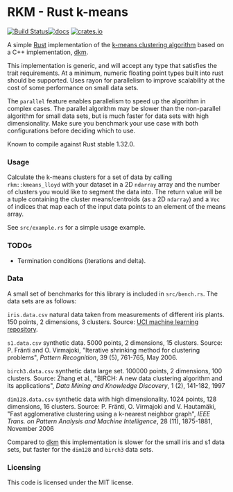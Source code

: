 # RKM - Rust k-means #

[![Build Status](https://travis-ci.org/genbattle/rkm.svg?branch=master)](https://travis-ci.org/genbattle/rkm)[![docs](https://docs.rs/rkm/badge.svg)](https://docs.rs/rkm/latest/rkm/) [![crates.io](https://img.shields.io/crates/v/rkm.svg)](https://crates.io/crates/rkm)

A simple [Rust](https://www.rust-lang.org) implementation of the [k-means clustering algorithm](http://en.wikipedia.org/wiki/K-means_clustering) based on a C++ implementation, [dkm](https://github.com/genbattle/dkm).

This implementation is generic, and will accept any type that satisfies the trait requirements. At a minimum, numeric floating point types built into rust should be supported. Uses rayon for parallelism to improve scalability at the cost of some performance on small data sets.

The `parallel` feature enables parallelism to speed up the algorithm in complex cases. The parallel algorithm may be slower than the non-parallel algorithm for small data sets, but is much faster for data sets with high dimensionality. Make sure you benchmark your use case with both configurations before deciding which to use.

Known to compile against Rust stable 1.32.0.

### Usage ###

Calculate the k-means clusters for a set of data by calling `rkm::kmeans_lloyd` with your dataset in a 2D `ndarray` array and the number of clusters you would like to segment the data into. The return value will be a tuple containing the cluster means/centroids (as a 2D `ndarray`) and a `Vec` of indices that map each of the input data points to an element of the means array.

See `src/example.rs` for a simple usage example.

### TODOs ###
* Termination conditions (iterations and delta).

### Data ###
 A small set of benchmarks for this library is included in `src/bench.rs`. The data sets are as follows:

`iris.data.csv` natural data taken from measurements of different iris plants. 150 points, 2 dimensions, 3 clusters. Source: [UCI machine learning repository](https://archive.ics.uci.edu/ml/datasets/Iris).

`s1.data.csv` synthetic data. 5000 points, 2 dimensions, 15 clusters. Source: P. Fränti and O. Virmajoki, "Iterative shrinking method for clustering problems", _Pattern Recognition_, 39 (5), 761-765, May 2006.

`birch3.data.csv` synthetic data large set. 100000 points, 2 dimensions, 100 clusters. Source: Zhang et al., "BIRCH: A new data clustering algorithm and its applications", _Data Mining and Knowledge Discovery_, 1 (2), 141-182, 1997

`dim128.data.csv` synthetic data with high dimensionality. 1024 points, 128 dimensions, 16 clusters. Source: P. Fränti, O. Virmajoki and V. Hautamäki, "Fast agglomerative clustering using a k-nearest neighbor graph", _IEEE Trans. on Pattern Analysis and Machine Intelligence_, 28 (11), 1875-1881, November 2006

Compared to [dkm](https://github.com/genbattle/dkm) this implementation is slower for the small iris and s1 data sets, but faster for the `dim128` and `birch3` data sets.

### Licensing ###
 This code is licensed under the MIT license.
